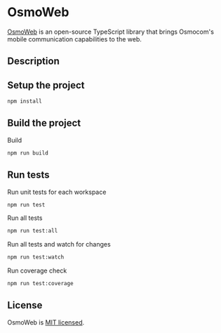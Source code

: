 # OsmoWeb
[OsmoWeb](https://github.com/wavelet-lab/osmoweb) is an open-source TypeScript library that brings Osmocom's mobile communication capabilities to the web.

## Description



## Setup the project

```bash
npm install
```

## Build the project

Build
```bash
npm run build
```

## Run tests

Run unit tests for each workspace
```bash
npm run test
```

Run all tests
```bash
npm run test:all
```

Run all tests and watch for changes
```bash
npm run test:watch
```

Run coverage check
```bash
npm run test:coverage
```

## License

OsmoWeb is [MIT licensed](https://github.com/wavelet-lab/osmoweb/blob/main/LICENSE).
